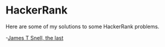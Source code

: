 <h1>HackerRank</h1>
Here are some of my solutions to some HackerRank problems.

-<a href="https://jamessnell.com">James T Snell, the last</a>
